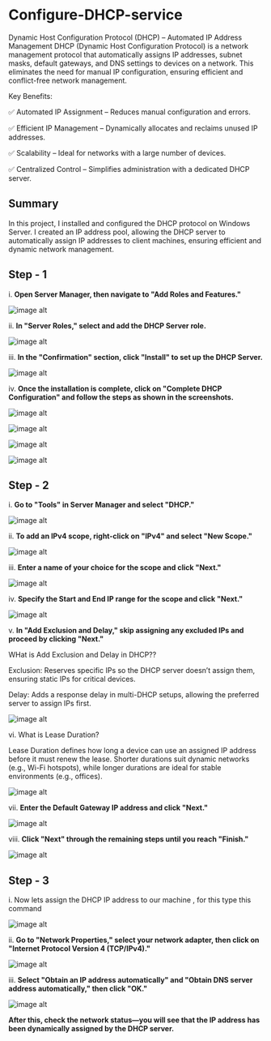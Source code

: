 # Configure-DHCP-service

Dynamic Host Configuration Protocol (DHCP) – Automated IP Address Management
DHCP (Dynamic Host Configuration Protocol) is a network management protocol that automatically assigns IP addresses, subnet masks, default gateways, and DNS settings to devices on a network. This eliminates the need for manual IP configuration, ensuring efficient and conflict-free network management.

Key Benefits:

✅ Automated IP Assignment – Reduces manual configuration and errors.

✅ Efficient IP Management – Dynamically allocates and reclaims unused IP addresses.

✅ Scalability – Ideal for networks with a large number of devices.

✅ Centralized Control – Simplifies administration with a dedicated DHCP server.

## Summary

In this project, I installed and configured the DHCP protocol on Windows Server. I created an IP address pool, allowing the DHCP server to automatically assign IP addresses to client machines, ensuring efficient and dynamic network management.

## Step - 1

i. **Open Server Manager, then navigate to "Add Roles and Features."**

![image alt](1.PNG)

ii. **In "Server Roles," select and add the DHCP Server role.**

![image alt](2.PNG)

iii. **In the "Confirmation" section, click "Install" to set up the DHCP Server.**

![image alt](3.PNG)

iv. **Once the installation is complete, click on "Complete DHCP Configuration" and follow the steps as shown in the screenshots.**

![image alt](4.PNG)

![image alt](5.PNG)

![image alt](6.PNG)

![image alt](7.PNG)

## Step - 2

i. **Go to "Tools" in Server Manager and select "DHCP."**

![image alt](8.PNG)

ii. **To add an IPv4 scope, right-click on "IPv4" and select "New Scope."**

![image alt](9.PNG)

iii. **Enter a name of your choice for the scope and click "Next."**

![image alt](10.PNG)

iv. **Specify the Start and End IP range for the scope and click "Next."**

![image alt](11.PNG)

v. **In "Add Exclusion and Delay," skip assigning any excluded IPs and proceed by clicking "Next."**

WHat is Add Exclusion and Delay in DHCP??

Exclusion: Reserves specific IPs so the DHCP server doesn’t assign them, ensuring static IPs for critical devices.

Delay: Adds a response delay in multi-DHCP setups, allowing the preferred server to assign IPs first.

![image alt](12.PNG)

vi. What is Lease Duration?

Lease Duration defines how long a device can use an assigned IP address before it must renew the lease. Shorter durations suit dynamic networks (e.g., Wi-Fi hotspots), while longer durations are ideal for stable environments (e.g., offices).

![image alt](13.PNG)

vii. **Enter the Default Gateway IP address and click "Next."**

![image alt](14.PNG)

viii. **Click "Next" through the remaining steps until you reach "Finish."**

![image alt](15.PNG)

## Step - 3

i. Now lets assign the DHCP IP address to our machine , for this type this command

![image alt](16.PNG)

ii. **Go to "Network Properties," select your network adapter, then click on "Internet Protocol Version 4 (TCP/IPv4)."**

![image alt](17.PNG)

iii. **Select "Obtain an IP address automatically" and "Obtain DNS server address automatically," then click "OK."**

![image alt](18.PNG)

**After this, check the network status—you will see that the IP address has been dynamically assigned by the DHCP server.**
